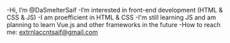 -Hi, I’m @DaSmelterSaif
-I’m interested in front-end development (HTML & CSS & JS)
-I am proefficient in HTML & CSS
-I'm still learning JS and am planning to learn Vue.js and other frameworks in the future
-How to reach me: extrnlaccntsaif@gmail.com

<!---
DaSmelterSaif/DaSmelterSaif is a ✨ special ✨ repository because its `README.md` (this file) appears on your GitHub profile.
You can click the Preview link to take a look at your changes.
--->
